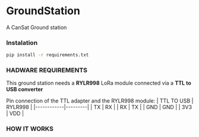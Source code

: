 # GroundStation

A CanSat Ground station 


### Instalation

```bash
pip install -r requirements.txt 
```
### HADWARE REQUIREMENTS

This ground station needs a **RYLR998** LoRa module connected via a **TTL to USB converter**

Pin connection of the TTL adapter and the RYLR998 module:
| TTL TO USB | RYLR998 |
|------------|---------|
|     TX     |   RX    |
|     RX     |   TX    |
|     GND    |   GND   |
|     3V3    |   VDD   |

### HOW IT WORKS




